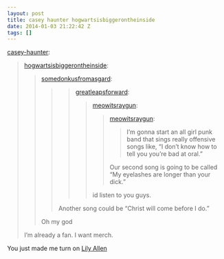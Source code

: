 ```yaml
---
layout: post
title: casey haunter hogwartsisbiggerontheinside
date: 2014-01-03 21:22:42 Z
tags: []
---
```

[casey-haunter](http://casey-haunter.tumblr.com/post/60699049328/hogwartsisbiggerontheinside):

> [hogwartsisbiggerontheinside](http://hogwartsisbiggerontheinside.tumblr.com/post/60460906726/somedonkusfromasgard-greatleapsforward):
> 
> > [somedonkusfromasgard](http://somedonkusfromasgard.tumblr.com/post/60454153275/greatleapsforward-meowitsraygun):
> > 
> > > > [greatleapsforward](http://greatleapsforward.tumblr.com/post/55407054880/meowitsraygun-meowitsraygun-im-gonna-start):
> > > > 
> > > > > [meowitsraygun](http://meowitsraygun.tumblr.com/post/53421150148/meowitsraygun-im-gonna-start-an-all-girl-punk):
> > > > > 
> > > > > > [meowitsraygun](http://meowitsraygun.tumblr.com/post/53417598071/im-gonna-start-an-all-girl-punk-band-that-sings):
> > > > > > 
> > > > > > > I’m gonna start an all girl punk band that sings really offensive songs like, “I don’t know how to tell you you’re bad at oral.”
> > > > > > 
> > > > > > Our second song is going to be called “My eyelashes are longer than your dick.”
> > > > > 
> > > > > id listen to you guys.
> > > 
> > > Another song could be “Christ will come before I do.”
> > 
> > Oh my god
> 
> I’m already a fan. I want merch.

You just made me turn on [Lily Allen](http://open.spotify.com/track/2tonDt22GOHV16qiZQmJLT)
